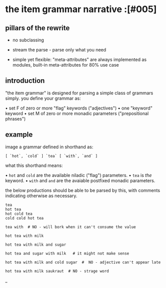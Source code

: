 # the item grammar narrative :[#005]

## pillars of the rewrite

  - no subclassing

  - stream the parse - parse only what you need

  - simple yet flexible: "meta-attributes" are always implemented as
    modules, built-in meta-attributes for 80% use case




## introduction

"the item grammar" is designed for parsing a simple class of grammars
simply. you define your grammar as:

   • set F of zero or more "flag" keywords ("adjectives")
   • one "keyword" keyword
   • set M of zero or more monadic parameters ("prepositional phrases")




## example

image a grammar defined in shorthand as:

    [ `hot`, `cold` ] `tea` [ `with`, `and` ]

what this shorthand means:

  • `hot` and `cold` are the available niladic ("flag") parameters.
  • `tea` is *the* keyword.
  • `with` and `and` are the avaiable postfixed monadic parameters.

the below productions should be able to be parsed by this, with comments
indicating otherwise as necessary.


    tea
    hot tea
    hot cold tea
    cold cold hot tea

    tea with  # NO - will bork when it can't consume the value

    hot tea with milk

    hot tea with milk and sugar

    hot tea and sugar with milk   # it might not make sense

    hot tea with milk and cold sugar  #  NO - adjective can't appear late

    hot tea with milk saukraut  # NO - strage word
_

